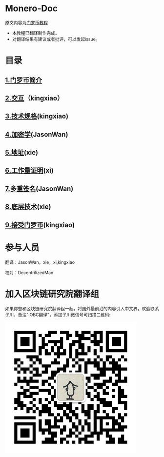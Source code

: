 # Monero-Doc
原文内容为[门罗币教程](https://monerodocs.org/)

- 本教程已翻译制作完成。
- 对翻译结果有建议或者批评，可以发起issue。


# 目录
## [1.门罗币简介](https://github.com/iobc-inst/Monero-Doc/blob/master/1.Home.md)
## [2.交互](https://github.com/iobc-inst/Monero-Doc/blob/master/2.Interacting.md)（kingxiao）
## [3.技术规格](https://github.com/iobc-inst/Monero-Doc/blob/master/3.Monero%20Technical%20Specs.md)(kingxiao)
## [4.加密学](https://github.com/iobc-inst/Monero-Doc/blob/master/4.Cryptography.md)(JasonWan)
## [5.地址](https://github.com/iobc-inst/Monero-Doc/blob/master/5.address.md)(xie)
## [6.工作量证明](https://github.com/iobc-inst/Monero-Doc/blob/master/6.POW.md)(xi)
## [7.多重签名](https://github.com/iobc-inst/Monero-Doc/blob/master/7.Multisignature.md)(JasonWan)
## [8.底层技术](https://github.com/iobc-inst/Monero-Doc/blob/master/8.%20Infrastructure.md)(xie)
## [9.接受门罗币](https://github.com/iobc-inst/Monero-Doc/blob/master/9.Accepting%20Monero.md)(kingxiao)

# 参与人员
翻译：JasonWan，xie，xi,kingxiao

校对：DecentrilizedMan


# 加入区块链研究院翻译组

如果你想和区块链研究院翻译组一起，将国外最前沿的内容引入中文界，欢迎联系子川，备注"IOBC翻译"，添加子川微信号可扫描二维码:


![img](https://github.com/iobc-inst/Monero-Doc/blob/master/1729746256.jpg)
